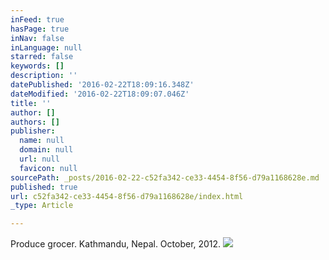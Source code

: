 ```yaml
---
inFeed: true
hasPage: true
inNav: false
inLanguage: null
starred: false
keywords: []
description: ''
datePublished: '2016-02-22T18:09:16.348Z'
dateModified: '2016-02-22T18:09:07.046Z'
title: ''
author: []
authors: []
publisher:
  name: null
  domain: null
  url: null
  favicon: null
sourcePath: _posts/2016-02-22-c52fa342-ce33-4454-8f56-d79a1168628e.md
published: true
url: c52fa342-ce33-4454-8f56-d79a1168628e/index.html
_type: Article

---
```

Produce grocer. Kathmandu, Nepal. October, 2012\. ![](https://the-grid-user-content.s3-us-west-2.amazonaws.com/7dce4fe9-b66a-44fd-bee6-685d6d8da9c2.JPG)